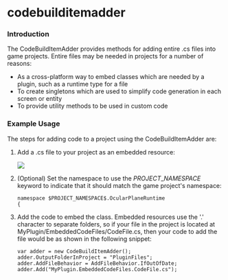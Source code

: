 # codebuilditemadder

### Introduction

The CodeBuildItemAdder  provides methods for adding entire .cs files into game projects.  Entire files may be needed in projects for a number of reasons:

* As a cross-platform way to embed classes which are needed by a plugin, such as a runtime type for a file
* To create singletons which are used to simplify code generation in each screen or entity
* To provide utility methods to be used in custom code

### Example Usage

The steps for adding code to a project using the CodeBuildItemAdder  are:

1.  Add a .cs file to your project as an embedded resource:

    ![](../../../../../media/2016-04-img\_571b83de50fd8.png)
2.  (Optional) Set the namespace to use the $PROJECT\_NAMESPACE$  keyword to indicate that it should match the game project's namespace:

    ```lang:c#
    namespace $PROJECT_NAMESPACE$.OcularPlaneRuntime
    {
    ```
3.  Add the code to embed the class. Embedded resources use the '.' character to separate folders, so if your file in the project is located at MyPlugin/EmbeddedCodeFiles/CodeFile.cs, then your code to add the file would be as shown in the following snippet:

    ```lang:c#
    var adder = new CodeBuildItemAdder();
    adder.OutputFolderInProject = "PluginFiles";
    adder.AddFileBehavior = AddFileBehavior.IfOutOfDate;
    adder.Add("MyPlugin.EmbeddedCodeFiles.CodeFile.cs");
    ```

    &#x20;
